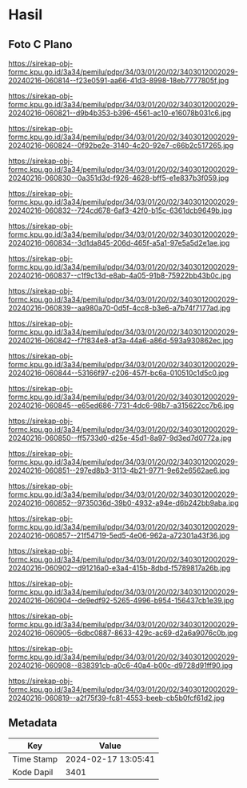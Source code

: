 # Hasil

## Foto C Plano

https://sirekap-obj-formc.kpu.go.id/3a34/pemilu/pdpr/34/03/01/20/02/3403012002029-20240216-060814--f23e0591-aa66-41d3-8998-18eb7777805f.jpg

https://sirekap-obj-formc.kpu.go.id/3a34/pemilu/pdpr/34/03/01/20/02/3403012002029-20240216-060821--d9b4b353-b396-4561-ac10-e16078b031c6.jpg

https://sirekap-obj-formc.kpu.go.id/3a34/pemilu/pdpr/34/03/01/20/02/3403012002029-20240216-060824--0f92be2e-3140-4c20-92e7-c66b2c517265.jpg

https://sirekap-obj-formc.kpu.go.id/3a34/pemilu/pdpr/34/03/01/20/02/3403012002029-20240216-060830--0a351d3d-f926-4628-bff5-e1e837b3f059.jpg

https://sirekap-obj-formc.kpu.go.id/3a34/pemilu/pdpr/34/03/01/20/02/3403012002029-20240216-060832--724cd678-6af3-42f0-b15c-6361dcb9649b.jpg

https://sirekap-obj-formc.kpu.go.id/3a34/pemilu/pdpr/34/03/01/20/02/3403012002029-20240216-060834--3d1da845-206d-465f-a5a1-97e5a5d2e1ae.jpg

https://sirekap-obj-formc.kpu.go.id/3a34/pemilu/pdpr/34/03/01/20/02/3403012002029-20240216-060837--c1f9c13d-e8ab-4a05-91b8-75922bb43b0c.jpg

https://sirekap-obj-formc.kpu.go.id/3a34/pemilu/pdpr/34/03/01/20/02/3403012002029-20240216-060839--aa980a70-0d5f-4cc8-b3e6-a7b74f7177ad.jpg

https://sirekap-obj-formc.kpu.go.id/3a34/pemilu/pdpr/34/03/01/20/02/3403012002029-20240216-060842--f7f834e8-af3a-44a6-a86d-593a930862ec.jpg

https://sirekap-obj-formc.kpu.go.id/3a34/pemilu/pdpr/34/03/01/20/02/3403012002029-20240216-060844--53166f97-c206-457f-bc6a-010510c1d5c0.jpg

https://sirekap-obj-formc.kpu.go.id/3a34/pemilu/pdpr/34/03/01/20/02/3403012002029-20240216-060845--e65ed686-7731-4dc6-98b7-a315622cc7b6.jpg

https://sirekap-obj-formc.kpu.go.id/3a34/pemilu/pdpr/34/03/01/20/02/3403012002029-20240216-060850--ff5733d0-d25e-45d1-8a97-9d3ed7d0772a.jpg

https://sirekap-obj-formc.kpu.go.id/3a34/pemilu/pdpr/34/03/01/20/02/3403012002029-20240216-060851--297ed8b3-3113-4b21-9771-9e62e6562ae6.jpg

https://sirekap-obj-formc.kpu.go.id/3a34/pemilu/pdpr/34/03/01/20/02/3403012002029-20240216-060852--9735036d-39b0-4932-a94e-d6b242bb9aba.jpg

https://sirekap-obj-formc.kpu.go.id/3a34/pemilu/pdpr/34/03/01/20/02/3403012002029-20240216-060857--21f54719-5ed5-4e06-962a-a72301a43f36.jpg

https://sirekap-obj-formc.kpu.go.id/3a34/pemilu/pdpr/34/03/01/20/02/3403012002029-20240216-060902--d91216a0-e3a4-415b-8dbd-f5789817a26b.jpg

https://sirekap-obj-formc.kpu.go.id/3a34/pemilu/pdpr/34/03/01/20/02/3403012002029-20240216-060904--de9edf92-5265-4996-b954-156437cb1e39.jpg

https://sirekap-obj-formc.kpu.go.id/3a34/pemilu/pdpr/34/03/01/20/02/3403012002029-20240216-060905--6dbc0887-8633-429c-ac69-d2a6a9076c0b.jpg

https://sirekap-obj-formc.kpu.go.id/3a34/pemilu/pdpr/34/03/01/20/02/3403012002029-20240216-060908--838391cb-a0c6-40a4-b00c-d9728d91ff90.jpg

https://sirekap-obj-formc.kpu.go.id/3a34/pemilu/pdpr/34/03/01/20/02/3403012002029-20240216-060819--a2f75f39-fc81-4553-beeb-cb5b0fcf61d2.jpg


## Metadata

| Key        | Value               |
| ---------- | ------------------- |
| Time Stamp | 2024-02-17 13:05:41 |
| Kode Dapil | 3401                |



